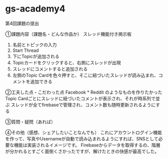 # gs-academy4
第4回課題の提出


①課題内容（課題名・どんな作品か）
スレッド機能付き掲示板
1. 名前とトピックの入力
2. Start Thread
3. 下にTopicが追加される
4. Topicカードをクリックすると、右側にスレッドが出現
5. スレッドにコメントすると追加される
6. 左側のTopic Cardを色々押すと、そこに紐づいたスレッドが読み込まれ、コメントを追加できる
 
 
②工夫した点・こだわった点
Facebook * Reddit のようなものを作りたかった
Topic Cardごとにスレッドに紐づいたコメントが表示され、それが時系列で並ぶ
スレッドが全てfirebaseで管理され、コメント数も随時更新されるようにする

③質問・疑問（あれば）


④その他（感想、シェアしたいことなんでも）
これにアカウントログイン機能を作って、写真やUsernameが自動で読み込まれるようにすれば、SNSとして必要な機能は実装されるイメージです。
Firebaseからデータを取得するの、階層が分かれるとすごく面倒くさかったですが、解けたときの快感が最高でした。
